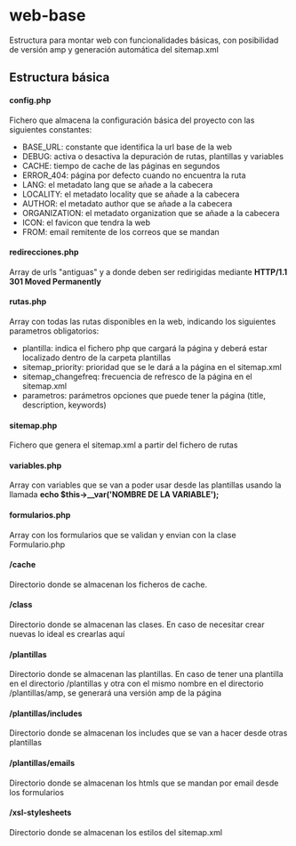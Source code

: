 # web-base #

Estructura para montar web con funcionalidades básicas, con posibilidad de versión amp y generación automática del sitemap.xml

## Estructura básica ##

#### config.php ####

Fichero que almacena la configuración básica del proyecto con las siguientes constantes:

* BASE_URL: constante que identifica la url base de la web
* DEBUG: activa o desactiva la depuración de rutas, plantillas y variables
* CACHE: tiempo de cache de las páginas en segundos
* ERROR_404: página por defecto cuando no encuentra la ruta
* LANG: el metadato lang que se añade a la cabecera
* LOCALITY: el metadato locality que se añade a la cabecera
* AUTHOR: el metadato author que se añade a la cabecera
* ORGANIZATION: el metadato organization que se añade a la cabecera
* ICON: el favicon que tendra la web
* FROM: email remitente de los correos que se mandan

#### redirecciones.php ####

Array de urls "antiguas" y a donde deben ser redirigidas mediante __HTTP/1.1 301 Moved Permanently__ 

#### rutas.php ####

Array con todas las rutas disponibles en la web, indicando los siguientes parametros obligatorios:

* plantilla: indica el fichero php que cargará la página y deberá estar localizado dentro de la carpeta plantillas
* sitemap_priority: prioridad que se le dará a la página en el sitemap.xml
* sitemap_changefreq: frecuencia de refresco de la página en el sitemap.xml
* parametros: parámetros opciones que puede tener la página (title, description, keywords)

#### sitemap.php ####

Fichero que genera el sitemap.xml a partir del fichero de rutas

#### variables.php ####

Array con variables que se van a poder usar desde las plantillas usando la llamada **echo $this->__var('NOMBRE DE LA VARIABLE');**

#### formularios.php ####

Array con los formularios que se validan y envian con la clase Formulario.php

#### /cache ####

Directorio donde se almacenan los ficheros de cache.

#### /class ####

Directorio donde se almacenan las clases. En caso de necesitar crear nuevas lo ideal es crearlas aquí

#### /plantillas ####

Directorio donde se almacenan las plantillas. En caso de tener una plantilla en el directorio /plantillas y otra con el mismo nombre en el directorio /plantillas/amp, se generará una versión amp de la página

#### /plantillas/includes ####

Directorio donde se almacenan los includes que se van a hacer desde otras plantillas

#### /plantillas/emails ####

Directorio donde se almacenan los htmls que se mandan por email desde los formularios 

#### /xsl-stylesheets ####

Directorio donde se almacenan los estilos del sitemap.xml
